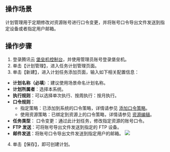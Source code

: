 ## 操作场景
计划管理用于定期修改对资源账号进行口令变更，并将账号口令导出文件发送到指定设备或者指定用户邮箱。

## 操作步骤


1. 登录腾讯云 [堡垒机控制台](https://console.cloud.tencent.com/dsgc/bh)，并使用管理员账号登录堡垒机。
2. 单击【计划管理】，进入任务计划管理页面。
3. 单击【新建】，进入计划任务添加页面，输入如下相关配置信息：
 - **计划名称（必填**）：建议使用场景命名计划名称。
 - **计划所属者**：选择本系统。
 - **执行规则**：可以选择单次执行、按周执行：按月执行。
 - **口令规则**：
    - 指定策略：已添加到系统的口令策略，详情请参见 [添加口令策略](https://cloud.tencent.com/document/product/1025/32298)。
    - 使用资源策略：已绑定到资源上的口令策略，详情请参见 [资源编辑](https://cloud.tencent.com/document/product/1025/32105)。
 - **任务类型**：
		口令变更：通过此计划任务，修改指定资源的账号口令。
 - **FTP 发送**：可将账号导出文件发送到指定的 FTP 设备。
 - **邮件发送**：将账号口令导出文件发送到指定用户的邮箱。
![](https://main.qcloudimg.com/raw/e3579b1e9dec4226b9693410dbea89f8.png)
4. 单击【保存】，即可创建计划。
